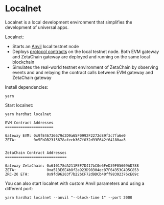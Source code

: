 # Localnet

Localnet is a local development environment that simplifies the development of
universal apps.

Localnet:

- Starts an [Anvil](https://book.getfoundry.sh/anvil/) local testnet node
- Deploys [protocol
  contracts](https://github.com/zeta-chain/protocol-contracts/tree/main/v2) on
  the local testnet node. Both EVM gateway and ZetaChain gateway are deployed
  and running on the same local blockchain
- Simulates the real-world testnet environment of ZetaChain by observing events
  and and relaying the contract calls between EVM gateway and ZetaChain gateway

Install dependencies:

```
yarn
```

Start localnet:

```
yarn hardhat localnet
```

```
EVM Contract Addresses
======================

Gateway EVM: 0x9fE46736679d2D9a65F0992F2272dE9f3c7fa6e0
ZETA:        0x5FbDB2315678afecb367f032d93F642f64180aa3


ZetaChain Contract Addresses
============================

Gateway ZetaChain: 0x610178dA211FEF7D417bC0e6FeD39F05609AD788
ZETA:              0xa513E6E4b8f2a923D98304ec87F64353C4D5C853
ZRC-20 ETH:        0x9fd96203f7b22bCF72d9DCb40ff98302376cE09c
```

You can also start localnet with custom Anvil parameters and using a different
port:

```
yarn hardhat localnet --anvil "--block-time 1" --port 2000
```
